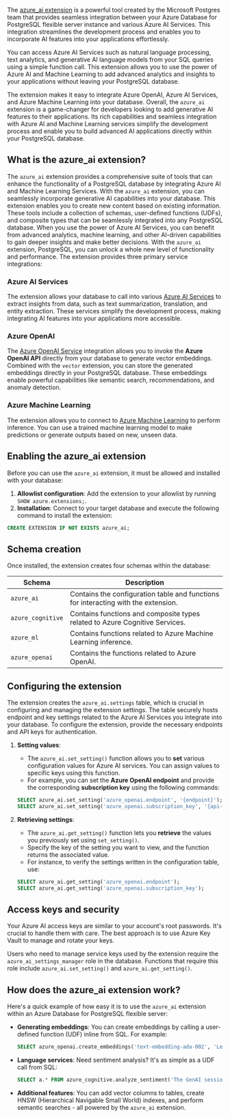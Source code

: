The [azure_ai extension](/azure/postgresql/flexible-server/generative-ai-azure-overview) is a powerful tool created by the Microsoft Postgres team that provides seamless integration between your Azure Database for PostgreSQL flexible server instance and various Azure AI Services. This integration streamlines the development process and enables you to incorporate AI features into your applications effortlessly.

You can access Azure AI Services such as natural language processing, text analytics, and generative AI language models from your SQL queries using a simple function call. This extension allows you to use the power of Azure AI and Machine Learning to add advanced analytics and insights to your applications without leaving your PostgreSQL database.

The extension makes it easy to integrate Azure OpenAI, Azure AI Services, and Azure Machine Learning into your database. Overall, the `azure_ai` extension is a game-changer for developers looking to add generative AI features to their applications. Its rich capabilities and seamless integration with Azure AI and Machine Learning services simplify the development process and enable you to build advanced AI applications directly within your PostgreSQL database.

## What is the azure_ai extension?

The `azure_ai` extension provides a comprehensive suite of tools that can enhance the functionality of a PostgreSQL database by integrating Azure AI and Machine Learning Services. With the `azure_ai` extension, you can seamlessly incorporate generative AI capabilities into your database. This extension enables you to create new content based on existing information. These tools include a collection of schemas, user-defined functions (UDFs), and composite types that can be seamlessly integrated into any PostgreSQL database. When you use the power of Azure AI Services, you can benefit from advanced analytics, machine learning, and other AI-driven capabilities to gain deeper insights and make better decisions. With the `azure_ai` extension, PostgreSQL, you can unlock a whole new level of functionality and performance. The extension provides three primary service integrations:

### Azure AI Services

The extension allows your database to call into various [Azure AI Services](/azure/ai-services/what-are-ai-services) to extract insights from data, such as text summarization, translation, and entity extraction. These services simplify the development process, making integrating AI features into your applications more accessible.

### Azure OpenAI

The [Azure OpenAI Service](/azure/ai-services/openai/overview) integration allows you to invoke the **Azure OpenAI API** directly from your database to generate vector embeddings. Combined with the `vector` extension, you can store the generated embeddings directly in your PostgreSQL database. These embeddings enable powerful capabilities like semantic search, recommendations, and anomaly detection.

### Azure Machine Learning

The extension allows you to connect to [Azure Machine Learning](/azure/machine-learning/overview-what-is-azure-machine-learning) to perform inference. You can use a trained machine learning model to make predictions or generate outputs based on new, unseen data.

## Enabling the azure_ai extension

Before you can use the `azure_ai` extension, it must be allowed and installed with your database:

1. **Allowlist configuration**: Add the extension to your allowlist by running `SHOW azure.extensions;`.
2. **Installation**: Connect to your target database and execute the following command to install the extension:

  ```sql
  CREATE EXTENSION IF NOT EXISTS azure_ai;
  ```

## Schema creation

Once installed, the extension creates four schemas within the database:

| Schema | Description |
| ------ | ----------- |
| `azure_ai` | Contains the configuration table and functions for interacting with the extension. |
| `azure_cognitive` | Contains functions and composite types related to Azure Cognitive Services. |
| `azure_ml` | Contains functions related to Azure Machine Learning inference. |
| `azure_openai` | Contains the functions related to Azure OpenAI. |

## Configuring the extension

The extension creates the `azure_ai.settings` table, which is crucial in configuring and managing the extension settings. The table securely hosts endpoint and key settings related to the Azure AI Services you integrate into your database. To configure the extension, provide the necessary endpoints and API keys for authentication.

1. **Setting values**:

   - The `azure_ai.set_setting()` function allows you to **set** various configuration values for Azure AI services. You can assign values to specific keys using this function.
   - For example, you can set the **Azure OpenAI endpoint** and provide the corresponding **subscription key** using the following commands:

    ```sql
    SELECT azure_ai.set_setting('azure_openai.endpoint', '{endpoint}');
    SELECT azure_ai.set_setting('azure_openai.subscription_key', '{api-key}');
    ```

1. **Retrieving settings**:

   - The `azure_ai.get_setting()` function lets you **retrieve** the values you previously set using `set_setting()`.
   - Specify the key of the setting you want to view, and the function returns the associated value.
   - For instance, to verify the settings written in the configuration table, use:

    ```sql
    SELECT azure_ai.get_setting('azure_openai.endpoint');
    SELECT azure_ai.get_setting('azure_openai.subscription_key');
    ```

## Access keys and security

Your Azure AI access keys are similar to your account's root passwords. It's crucial to handle them with care. The best approach is to use Azure Key Vault to manage and rotate your keys.

Users who need to manage service keys used by the extension require the `azure_ai_settings_manager` role in the database. Functions that require this role include `azure_ai.set_setting()` and `azure_ai.get_setting()`.

## How does the azure_ai extension work?

Here's a quick example of how easy it is to use the `azure_ai` extension within an Azure Database for PostgreSQL flexible server:

- **Generating embeddings**: You can create embeddings by calling a user-defined function (UDF) inline from SQL. For example:

    ```sql
    SELECT azure_openai.create_embeddings('text-embedding-ada-002', 'Learn about building intelligent applications with azure_ai extension and vector');
    ```

- **Language services**: Need sentiment analysis? It's as simple as a UDF call from SQL:

    ```sql
    SELECT a.* FROM azure_cognitive.analyze_sentiment('The GenAI session was awesome', 'en') a;
    ```

- **Additional features**: You can add vector columns to tables, create HNSW (Hierarchical Navigable Small World) indexes, and perform semantic searches - all powered by the `azure_ai` extension.
